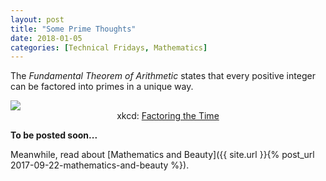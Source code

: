 ```yaml
---
layout: post
title: "Some Prime Thoughts"
date: 2018-01-05
categories: [Technical Fridays, Mathematics]
---
```


The *Fundamental Theorem of Arithmetic* states that every positive integer can be factored into primes in a unique way.

<img src="https://imgs.xkcd.com/comics/factoring_the_time.png" style="float: center; display: block; margin: auto; width: auto; max-width: 100%;">
<div style="text-align: center">
    <figcaption>xkcd: <a href="https://xkcd.com/247/">Factoring the Time</a></figcaption>
</div>

**To be posted soon...**

Meanwhile, read about [Mathematics and Beauty]({{ site.url }}{% post_url 2017-09-22-mathematics-and-beauty %}).

